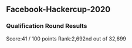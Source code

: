 ## Facebook-Hackercup-2020

### Qualification Round Results

Score:41 / 100 points
Rank:2,692nd out of 32,699
